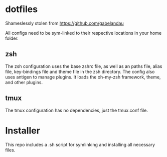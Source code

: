 # dotfiles
Shameslessly stolen from https://github.com/gabelandau

All configs need to be sym-linked to their respective locations in your home folder.

## zsh
The zsh configuration uses the base zshrc file, as well as an paths file, alias file, key-bindings file and theme file in the zsh directory.
The config also uses antigen to manage plugins.
It loads the oh-my-zsh framework, theme, and other plugins.

## tmux
The tmux configuration has no dependencies, just the tmux.conf file.

# Installer
This repo includes a .sh script for symlinking and installing all necessary files.
